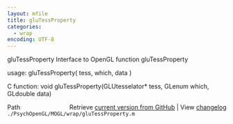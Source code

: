 ```yaml
---
layout: mfile
title: gluTessProperty
categories:
  - wrap
encoding: UTF-8
---
```


gluTessProperty  Interface to OpenGL function gluTessProperty

usage:  gluTessProperty( tess, which, data )

C function:  void gluTessProperty(GLUtesselator\* tess, GLenum which, GLdouble data)


<div class="code_header" style="text-align:right;">
  <span style="float:left;">Path&nbsp;&nbsp;</span> <span class="counter">Retrieve <a href=
  "https://raw.github.com/Psychtoolbox-3/Psychtoolbox-3/beta/./PsychOpenGL/MOGL/wrap/gluTessProperty.m">current version from GitHub</a> | View <a href=
  "https://github.com/Psychtoolbox-3/Psychtoolbox-3/commits/beta/./PsychOpenGL/MOGL/wrap/gluTessProperty.m">changelog</a></span>
</div>
<div class="code">
  <code>./PsychOpenGL/MOGL/wrap/gluTessProperty.m</code>
</div>
